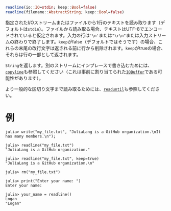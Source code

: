```julia
readline(io::IO=stdin; keep::Bool=false)
readline(filename::AbstractString; keep::Bool=false)
```

指定されたI/Oストリームまたはファイルから1行のテキストを読み取ります（デフォルトは`stdin`）。ファイルから読み取る場合、テキストはUTF-8でエンコードされていると仮定されます。入力の行は`'\n'`または`"\r\n"`または入力ストリームの終わりで終了します。`keep`がfalse（デフォルトではそうです）の場合、これらの末尾の改行文字は返される前に行から削除されます。`keep`がtrueの場合、それらは行の一部として返されます。

`String`を返します。別のストリームにインプレースで書き込むためには、[`copyline`](@ref)も参照してください（これは事前に割り当てられた[`IOBuffer`](@ref)である可能性があります）。

より一般的な区切り文字まで読み取るためには、[`readuntil`](@ref)も参照してください。

# 例

```jldoctest
julia> write("my_file.txt", "JuliaLang is a GitHub organization.\nIt has many members.\n");

julia> readline("my_file.txt")
"JuliaLang is a GitHub organization."

julia> readline("my_file.txt", keep=true)
"JuliaLang is a GitHub organization.\n"

julia> rm("my_file.txt")
```

```julia-repl
julia> print("Enter your name: ")
Enter your name:

julia> your_name = readline()
Logan
"Logan"
```
